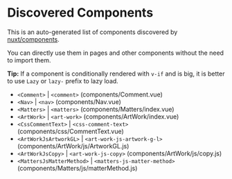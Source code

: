 # Discovered Components

This is an auto-generated list of components discovered by [nuxt/components](https://github.com/nuxt/components).

You can directly use them in pages and other components without the need to import them.

**Tip:** If a component is conditionally rendered with `v-if` and is big, it is better to use `Lazy` or `lazy-` prefix to lazy load.

- `<Comment>` | `<comment>` (components/Comment.vue)
- `<Nav>` | `<nav>` (components/Nav.vue)
- `<Matters>` | `<matters>` (components/Matters/index.vue)
- `<ArtWork>` | `<art-work>` (components/ArtWork/index.vue)
- `<CssCommentText>` | `<css-comment-text>` (components/css/CommentText.vue)
- `<ArtWorkJsArtworkGL>` | `<art-work-js-artwork-g-l>` (components/ArtWork/js/ArtworkGL.js)
- `<ArtWorkJsCopy>` | `<art-work-js-copy>` (components/ArtWork/js/copy.js)
- `<MattersJsMatterMethod>` | `<matters-js-matter-method>` (components/Matters/js/matterMethod.js)
